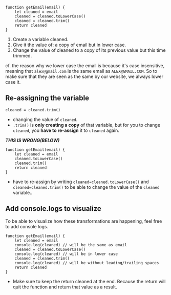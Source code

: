 ```
function getEmail(email) {
    let cleaned = email
    cleaned = cleaned.toLowerCase()
    cleaned = cleaned.trim()
    return cleaned
}
```
1. Create a variable cleaned.   
2. Give it the value of: a copy of email but in lower case.   
3. Change the value of cleaned to a copy of its previous value but this time trimmed.  
 
cf. the reason why we lower case the email is because it's case insensitive, meaning that ```alex@gmail.com``` is the same email as ```ALEX@GMAIL.COM```. So to make sure that they are seen as the same by our website, we always lower case it.

## Re-assigning the variable
```cleaned = cleaned.trim()```
- changing the value of ```cleaned```.
- ```.trim()``` is **only creating a copy** of that variable, but for you to change ```cleaned```, you **have to re-assign** it to ```cleaned``` again.

***THIS IS WRONG(BELOW)***
```
function getEmail(email) {
    let cleaned = email
    cleaned.toLowerCase()
    cleaned.trim()
    return cleaned
}
```
- have to re-assign by writing ```cleaned=cleaned.toLowerCase()``` and ```cleaned=cleaned.trim()``` to be able to change the value of the ```cleaned``` variable..


## Add console.logs to visualize
To be able to visualize how these transformations are happening, feel free to add console logs.
```
function getEmail(email) {
    let cleaned = email
    console.log(cleaned) // will be the same as email
    cleaned = cleaned.toLowerCase()
    console.log(cleaned) // will be in lower case
    cleaned = cleaned.trim()
    console.log(cleaned) // will be without leading/trailing spaces
    return cleaned
}
```
- Make sure to keep the return cleaned at the end. Because the return will quit the function and return that value as a result.















